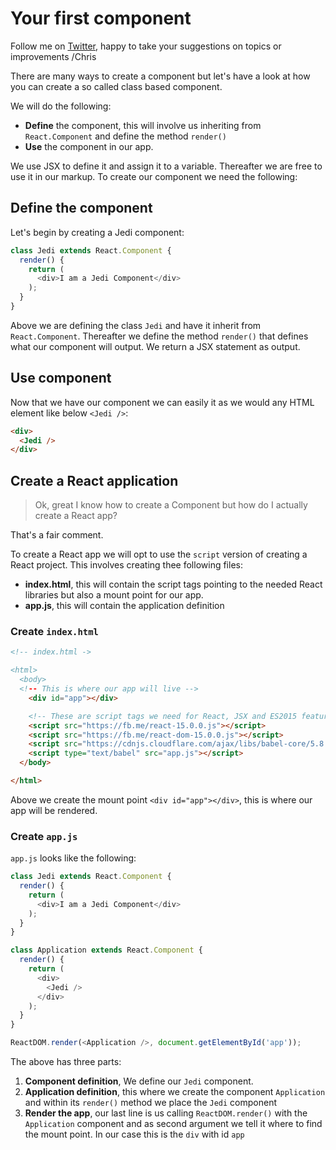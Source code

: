# Your first component

Follow me on [Twitter](https://twitter.com/chris_noring), happy to take your suggestions on topics or improvements /Chris

There are many ways to create a component but let's have a look at how you can create a so called class based component.

We will do the following:
- **Define** the component, this will involve us inheriting from `React.Component` and define the method `render()`
- **Use** the component in our app.

 We use JSX to define it and assign it to a variable. Thereafter we are free to use it in our markup. To create our component we need the following:

## Define the component

Let's begin by creating a Jedi component:

```js
class Jedi extends React.Component {
  render() {
    return (
      <div>I am a Jedi Component</div>
    );
  }
}
```

Above we are defining the class `Jedi` and have it inherit from  `React.Component`. Thereafter we define the method `render()` that defines what our component will output. We return a JSX statement as output.

## Use component

Now that we have our component we can easily it as we would any HTML element like below `<Jedi />`:

```html
<div>
  <Jedi />
</div>
```

## Create a React application

> Ok, great I know how to create a Component but how do I actually create a React app? 

That's a fair comment. 

To create a React app we will opt to use the `script` version of creating a React project. This involves creating thee following files:

- **index.html**, this will contain the script tags pointing to the needed React libraries but also a mount point for our app.
- **app.js**, this will contain the application definition

### Create `index.html`

```html
<!-- index.html ->

<html>
  <body>
  <!-- This is where our app will live -->
    <div id="app"></div>

    <!-- These are script tags we need for React, JSX and ES2015 features -->
    <script src="https://fb.me/react-15.0.0.js"></script>
    <script src="https://fb.me/react-dom-15.0.0.js"></script>
    <script src="https://cdnjs.cloudflare.com/ajax/libs/babel-core/5.8.34/browser.min.js"></script>
    <script type="text/babel" src="app.js"></script>
  </body>

</html>
```

Above we create the mount point `<div id="app"></div>`, this is where our app will be rendered.

### Create `app.js`

`app.js` looks like the following:

```js
class Jedi extends React.Component {
  render() {
    return (
      <div>I am a Jedi Component</div>
    );
  }
}

class Application extends React.Component {
  render() {
    return (
      <div>
        <Jedi />
      </div>
    );
  }
}

ReactDOM.render(<Application />, document.getElementById('app'));
```

The above has three parts:

1. **Component definition**, We define our `Jedi` component. 
2. **Application definition**, this where we create the component `Application` and within its `render()` method we place the `Jedi` component
3. **Render the app**, our last line is us  calling `ReactDOM.render()` with the `Application` component and as second argument we tell it where to find the mount point. In our case this is the `div` with id `app`